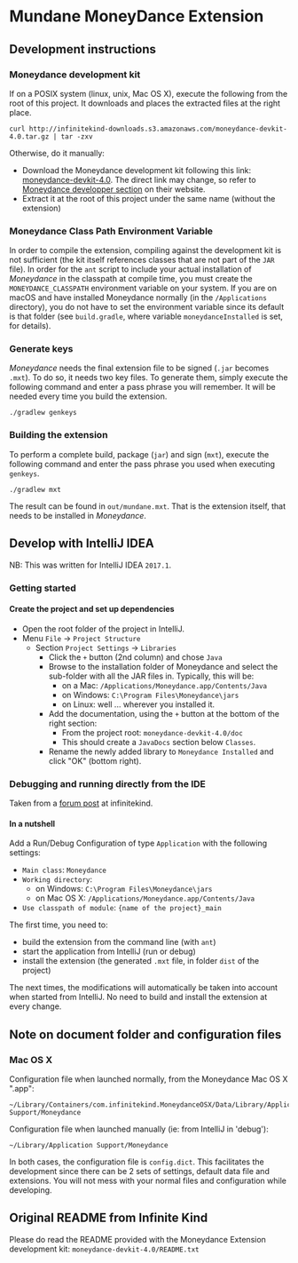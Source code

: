 Mundane MoneyDance Extension
===

## Development instructions

### Moneydance development kit

If on a POSIX system (linux, unix, Mac OS X), execute the following from the root of this project. It downloads and
places the extracted files at the right place.

    curl http://infinitekind-downloads.s3.amazonaws.com/moneydance-devkit-4.0.tar.gz | tar -zxv

Otherwise, do it manually:
- Download the Moneydance development kit following this link: [moneydance-devkit-4.0](http://infinitekind-downloads.s3.amazonaws.com/moneydance-devkit-4.0.tar.gz). The direct link may change, so refer to [Moneydance developper section](http://infinitekind.com/developer) on their website.
- Extract it at the root of this project under the same name (without the extension)

### Moneydance Class Path Environment Variable

In order to compile the extension, compiling against the development kit is not sufficient (the kit itself references
classes that are not part of the `JAR` file). In order for the `ant` script to include your actual installation of
_Moneydance_ in the classpath at compile time, you must create the `MONEYDANCE_CLASSPATH` environment variable on your
system. If you are on macOS and have installed Moneydance normally (in the `/Applications` directory), you do not have
to set the environment variable since its default is that folder (see `build.gradle`, where variable 
`moneydanceInstalled` is set, for details).

### Generate keys

_Moneydance_ needs the final extension file to be signed (`.jar` becomes `.mxt`). To do so, it needs two key files. To
generate them, simply execute the following command and enter a pass phrase you will remember. It will be needed every
time you build the extension.

    ./gradlew genkeys
    
### Building the extension

To perform a complete build, package (`jar`) and sign (`mxt`), execute the following command and enter the pass phrase
you used when executing `genkeys`.

    ./gradlew mxt

The result can be found in `out/mundane.mxt`. That is the extension itself, that needs to be installed in _Moneydance_.

## Develop with IntelliJ IDEA

NB: This was written for IntelliJ IDEA `2017.1`.

### Getting started

#### Create the project and set up dependencies

- Open the root folder of the project in IntelliJ.
- Menu `File` -> `Project Structure`
    - Section `Project Settings` -> `Libraries`
        - Click the `+` button (2nd column) and chose `Java`
        - Browse to the installation folder of Moneydance and select the sub-folder with all the JAR files in. Typically, this will be:
            - on a Mac: `/Applications/Moneydance.app/Contents/Java`
            - on Windows: `C:\Program Files\Moneydance\jars`
            - on Linux: well ... wherever you installed it.
        - Add the documentation, using the `+` button at the bottom of the right section:
        	- From the project root: `moneydance-devkit-4.0/doc`
        	- This should create a `JavaDocs` section below `Classes`.
        - Rename the newly added library to `Moneydance Installed` and click "OK" (bottom right).


### Debugging and running directly from the IDE

Taken from a [forum post](http://help.infinitekind.com/discussions/moneydance-development/824-debugging-moneydance-extensions-in-eclipse) at infinitekind.

#### In a nutshell

Add a Run/Debug Configuration of type `Application` with the following settings:

- `Main class`: `Moneydance`
- `Working directory`:
    - on Windows: `C:\Program Files\Moneydance\jars`
    - on Mac OS X: `/Applications/Moneydance.app/Contents/Java`
- `Use classpath of module`: `{name of the project}_main`

The first time, you need to:

- build the extension from the command line (with `ant`)
- start the application from IntelliJ (run or debug)
- install the extension (the generated `.mxt` file, in folder `dist` of the project)

The next times, the modifications will automatically be taken into account when started from IntelliJ. No need to build and install the extension at every change.


## Note on document folder and configuration files

### Mac OS X

Configuration file when launched normally, from the Moneydance Mac OS X ".app":

    ~/Library/Containers/com.infinitekind.MoneydanceOSX/Data/Library/Application Support/Moneydance

Configuration file when launched manually (ie: from IntelliJ in 'debug'):

    ~/Library/Application Support/Moneydance

In both cases, the configuration file is `config.dict`. This facilitates the development since
there can be 2 sets of settings, default data file and extensions. You will not mess with your
normal files and configuration while developing.

## Original README from Infinite Kind

Please do read the README provided with the Moneydance Extension
development kit: ```moneydance-devkit-4.0/README.txt```
